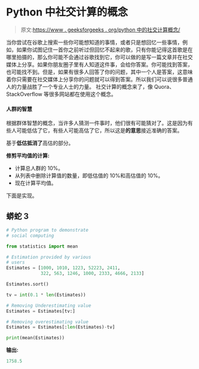 # Python 中社交计算的概念

> 原文:[https://www . geeksforgeeks . org/python 中的社交计算概念/](https://www.geeksforgeeks.org/the-concept-of-social-computing-in-python/)

当你尝试在谷歌上搜索一些你可能想知道的事情，或者只是想回忆一些事情，例如，如果你试图记住一首你之前听过但回忆不起来的歌，只有你能记得这首歌是在哪里拍摄的，那么你可能不会通过谷歌找到它，你可以做的是写一篇文章并在社交媒体上分享。如果你朋友圈子里有人知道这件事，会给你答案。你可能找到答案，也可能找不到。但是，如果有很多人回答了你的问题，其中一个人是答案，这意味着你只需要在社交媒体上分享你的问题就可以得到答案。所以我们可以说很多普通人的力量战胜了一个专业人士的力量。
社交计算的概念来了，像 Quora、StackOverflow 等很多网站都在使用这个概念。

#### 人群的智慧

根据群体智慧的概念，当许多人猜测一件事时，他们很有可能猜对了。这是因为有些人可能低估了它，有些人可能高估了它，所以这是**的意思**接近准确的答案。

基于**低估抵消了**高估的部分。

**修剪平均值的计算:**

*   计算总人群的 10%。
*   从列表中删除计算值的数量，即低估值的 10%和高估值的 10%。
*   现在计算平均值。

下面是实现。

## 蟒蛇 3

```py
# Python program to demonstrate
# social computing

from statistics import mean

# Estimation provided by various
# users
Estimates = [1000, 1010, 1223, 52223, 2411,
             322, 563, 1246, 1000, 2333, 4666, 2133]

Estimates.sort()

tv = int(0.1 * len(Estimates))

# Removing Underestimating value
Estimates = Estimates[tv:]

# Removing overestimating value
Estimates = Estimates[:len(Estimates)-tv]

print(mean(Estimates))
```

**输出:**

```py
1758.5
```